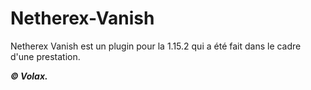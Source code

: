 # Netherex-Vanish
Netherex Vanish est un plugin pour la 1.15.2 qui a été fait dans le cadre d'une prestation.

***© Volax.***
